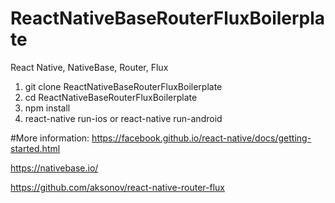 # ReactNativeBaseRouterFluxBoilerplate
React Native, NativeBase, Router, Flux

1. git clone ReactNativeBaseRouterFluxBoilerplate
2. cd ReactNativeBaseRouterFluxBoilerplate
3. npm install
4. react-native run-ios or react-native run-android

#More information:
https://facebook.github.io/react-native/docs/getting-started.html

https://nativebase.io/

https://github.com/aksonov/react-native-router-flux

